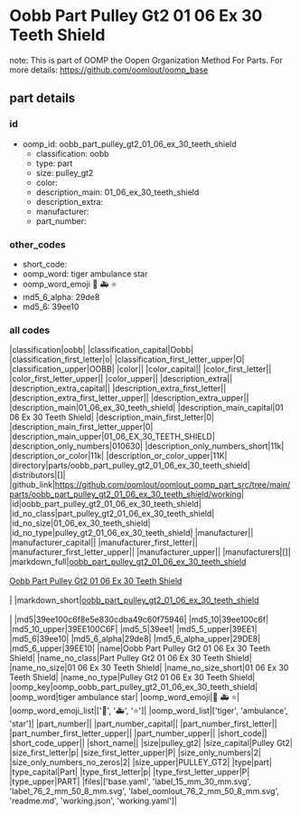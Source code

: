# Oobb Part Pulley Gt2 01 06 Ex 30 Teeth Shield  

note: This is part of OOMP the Oopen Organization Method For Parts. For more details: https://github.com/oomlout/oomp_base

##  part details





### id
* oomp_id: oobb_part_pulley_gt2_01_06_ex_30_teeth_shield
  * classification: oobb
  * type: part
  * size: pulley_gt2
  * color: 
  * description_main: 01_06_ex_30_teeth_shield
  * description_extra: 
  * manufacturer: 
  * part_number: 

### other_codes
* short_code: 
* oomp_word: tiger ambulance star
* oomp_word_emoji :tiger: :ambulance: :star:
* md5_6_alpha: 29de8
* md5_6: 39ee10

### all codes 
|classification|oobb|
|classification_capital|Oobb|
|classification_first_letter|o|
|classification_first_letter_upper|O|
|classification_upper|OOBB|
|color||
|color_capital||
|color_first_letter||
|color_first_letter_upper||
|color_upper||
|description_extra||
|description_extra_capital||
|description_extra_first_letter||
|description_extra_first_letter_upper||
|description_extra_upper||
|description_main|01_06_ex_30_teeth_shield|
|description_main_capital|01 06 Ex 30 Teeth Shield|
|description_main_first_letter|0|
|description_main_first_letter_upper|0|
|description_main_upper|01_06_EX_30_TEETH_SHIELD|
|description_only_numbers|010630|
|description_only_numbers_short|11k|
|description_or_color|11k|
|description_or_color_upper|11K|
|directory|parts/oobb_part_pulley_gt2_01_06_ex_30_teeth_shield|
|distributors|[]|
|github_link|https://github.com/oomlout/oomlout_oomp_part_src/tree/main/parts/oobb_part_pulley_gt2_01_06_ex_30_teeth_shield/working|
|id|oobb_part_pulley_gt2_01_06_ex_30_teeth_shield|
|id_no_class|part_pulley_gt2_01_06_ex_30_teeth_shield|
|id_no_size|01_06_ex_30_teeth_shield|
|id_no_type|pulley_gt2_01_06_ex_30_teeth_shield|
|manufacturer||
|manufacturer_capital||
|manufacturer_first_letter||
|manufacturer_first_letter_upper||
|manufacturer_upper||
|manufacturers|[]|
|markdown_full|[oobb_part_pulley_gt2_01_06_ex_30_teeth_shield](https://github.com/oomlout/oomlout_oomp_part_src/tree/main/parts/oobb_part_pulley_gt2_01_06_ex_30_teeth_shield/working)<br>[](https://github.com/oomlout/oomlout_oomp_part_src/tree/main/parts/oobb_part_pulley_gt2_01_06_ex_30_teeth_shield/working)<br>[Oobb Part Pulley Gt2 01 06 Ex 30 Teeth Shield](https://github.com/oomlout/oomlout_oomp_part_src/tree/main/parts/oobb_part_pulley_gt2_01_06_ex_30_teeth_shield/working)<br><br>|
|markdown_short|[oobb_part_pulley_gt2_01_06_ex_30_teeth_shield](https://github.com/oomlout/oomlout_oomp_part_src/tree/main/parts/oobb_part_pulley_gt2_01_06_ex_30_teeth_shield/working)<br><br>|
|md5|39ee100c6f8e5e830cdba49c60f75946|
|md5_10|39ee100c6f|
|md5_10_upper|39EE100C6F|
|md5_5|39ee1|
|md5_5_upper|39EE1|
|md5_6|39ee10|
|md5_6_alpha|29de8|
|md5_6_alpha_upper|29DE8|
|md5_6_upper|39EE10|
|name|Oobb Part Pulley Gt2 01 06 Ex 30 Teeth Shield|
|name_no_class|Part Pulley Gt2 01 06 Ex 30 Teeth Shield|
|name_no_size|01 06 Ex 30 Teeth Shield|
|name_no_size_short|01 06 Ex 30 Teeth Shield|
|name_no_type|Pulley Gt2 01 06 Ex 30 Teeth Shield|
|oomp_key|oomp_oobb_part_pulley_gt2_01_06_ex_30_teeth_shield|
|oomp_word|tiger ambulance star|
|oomp_word_emoji|:tiger: :ambulance: :star:|
|oomp_word_emoji_list|[':tiger:', ':ambulance:', ':star:']|
|oomp_word_list|['tiger', 'ambulance', 'star']|
|part_number||
|part_number_capital||
|part_number_first_letter||
|part_number_first_letter_upper||
|part_number_upper||
|short_code||
|short_code_upper||
|short_name||
|size|pulley_gt2|
|size_capital|Pulley Gt2|
|size_first_letter|p|
|size_first_letter_upper|P|
|size_only_numbers|2|
|size_only_numbers_no_zeros|2|
|size_upper|PULLEY_GT2|
|type|part|
|type_capital|Part|
|type_first_letter|p|
|type_first_letter_upper|P|
|type_upper|PART|
|files|['base.yaml', 'label_15_mm_30_mm.svg', 'label_76_2_mm_50_8_mm.svg', 'label_oomlout_76_2_mm_50_8_mm.svg', 'readme.md', 'working.json', 'working.yaml']|
